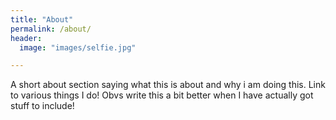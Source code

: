 ```yaml
---
title: "About"
permalink: /about/
header:
  image: "images/selfie.jpg"

---
```


A short about section saying what this is about and why i am doing this. Link to various things I do! Obvs write this a bit better when I have actually got stuff to include! 
